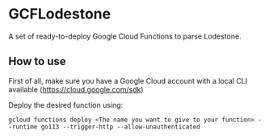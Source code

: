 # GCFLodestone

A set of ready-to-deploy Google Cloud Functions to parse Lodestone. 

## How to use

First of all, make sure you have a Google Cloud account with a local CLI available (https://cloud.google.com/sdk)

Deploy the desired function using:

`gcloud functions deploy <The name you want to give to your function> --runtime go113 --trigger-http --allow-unauthenticated`
